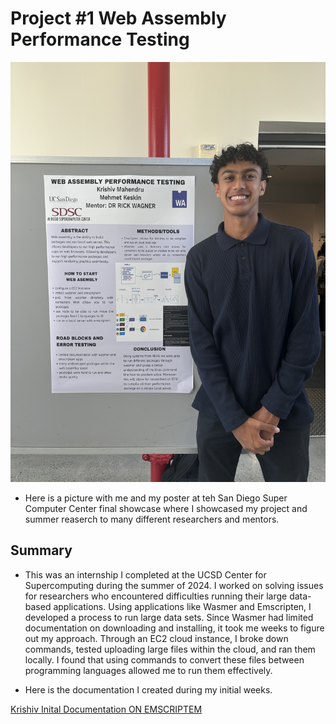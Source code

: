 # Project #1 Web Assembly Performance Testing

![Project](./IMG_1510%202.JPG)

- Here is a picture with me and my poster at teh San Diego Super Computer Center final showcase where I showcased my project and summer reaserch to many different researchers and mentors.


## Summary

- This was an internship I completed at the UCSD Center for Supercomputing during the summer of 2024. I worked on solving issues for researchers who encountered difficulties running their large data-based applications. Using applications like Wasmer and Emscripten, I developed a process to run large data sets. Since Wasmer had limited documentation on downloading and installing, it took me weeks to figure out my approach. Through an EC2 cloud instance, I broke down commands, tested uploading large files within the cloud, and ran them locally. I found that using commands to convert these files between programming languages allowed me to run them effectively.

- Here is the documentation I created during my initial weeks.

[Krishiv Inital Documentation ON EMSCRIPTEM](https://github.com/Krishiv111/SDSCREPO/issues/1)